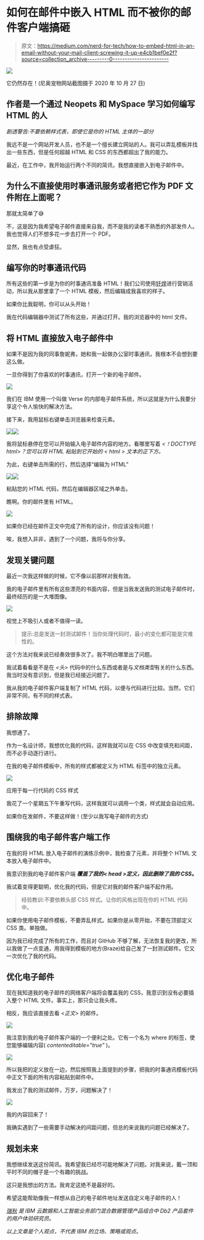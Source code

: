# 如何在邮件中嵌入 HTML 而不被你的邮件客户端搞砸

> 原文：<https://medium.com/nerd-for-tech/how-to-embed-html-in-an-email-without-your-mail-client-screwing-it-up-e4cb1bef0e2f?source=collection_archive---------0----------------------->

![](img/2e9c8a76a6180e51d561b3fd1b6c971d.png)

它仍然存在！(尼奥宠物网站截图摄于 2020 年 10 月 27 日)

## 作者是一个通过 Neopets 和 MySpace 学习如何编写 HTML 的人

*剧透警告:不要依赖样式表，即使它是你的 HTML 主体的一部分*

我远不是一个网站开发人员，也不是一个擅长建立网站的人。我可以弄乱模板并找出一些东西，但是任何超越 HTML 和 CSS 的东西都超出了我的能力。

最近，在工作中，我开始运行两个不同的简讯，我想直接嵌入到电子邮件中。

## 为什么不直接使用时事通讯服务或者把它作为 PDF 文件附在上面呢？

那就太简单了😅

不，这是因为我希望电子邮件直接来自我，而不是我的读者不熟悉的外部发件人。我也觉得人们不想多花一步去打开一个 PDF。

显然，我也有点受虐狂。

## 编写你的时事通讯代码

所有这些的第一步是为你的时事通讯准备 HTML！我们公司使用[钎焊](https://www.braze.com/)进行营销活动，所以我从那里拿了一个 HTML 模板，然后编辑成我喜欢的样子。

如果你比我聪明，你可以从头开始！

我在代码编辑器中测试了所有这些，并通过打开。我的浏览器中的 html 文件。

## 将 HTML 直接放入电子邮件中

如果不是因为我的同事詹妮弗，她和我一起做办公室时事通讯，我根本不会想到要这么做。

一旦你得到了你喜欢的时事通讯，打开一个新的电子邮件。

![](img/0a75952dd8cadbb25141bd320d8b355e.png)

我们在 IBM 使用一个叫做 Verse 的内部电子邮件系统，所以这就是为什么我要分享这个令人愉快的解决方法。

接下来，我用鼠标右键单击浏览器来检查元素。

![](img/4cf51c93577a21b9ef2baa0ba41eccec.png)![](img/2507027dd0d89084cf0b7da2e2c2edd7.png)

我将鼠标悬停在您可以开始输入电子邮件内容的地方。看哪里写着 *<！DOCTYPE html>？您可以将 HTML 粘贴到它开始的 *< html >* 文本的正下方。*

为此，右键单击所需的行，然后选择“编辑为 HTML”

![](img/3b59885e39bd1737c41fbd41c538efbc.png)![](img/6d8b0d6c6adae462b9ca61677d2801c8.png)

粘贴您的 HTML 代码，然后在编辑器区域之外单击。

瞧啊。你的邮件里有 HTML。

![](img/d20c4e25e30d918bfb0e950117918c2d.png)

如果你已经在邮件正文中完成了所有的设计，你应该没有问题！

唉，我想入非非，遇到了一个问题，我将与你分享。

## 发现关键问题

最近一次我这样做的时候，它不像以前那样对我有效。

我的电子邮件里有所有这些漂亮的书面内容，但是当我发送我的测试电子邮件时，最终经历的是一大堆图像。

![](img/6dc5bca90e4cdaec2aa74d5f40880afb.png)

视觉上不吸引人或者不值得一读。

> 提示:总是发送一封测试邮件！当你处理代码时，最小的变化都可能是灾难性的。

这个方法对我来说已经奏效很多次了。我不明白哪里出了问题。

我试着看看是不是在 *<头>* 代码中的什么东西或者是与*文档类型*有关的什么东西。我当时没有意识到，但是我已经接近问题了。

我从我的电子邮件客户端复制了 HTML 代码，以便与代码进行比较。当然，它们非常不同，有不同的样式表。

## 排除故障

我想通了。

作为一名设计师，我想优化我的代码，这样我就可以在 CSS 中改变填充和间距，而不必手动逐行进行。

在我的电子邮件模板中，所有的样式都被定义为 HTML 标签中的独立元素。

![](img/b12a010f7ca1bf4455c2cd86d9c6b471.png)

应用于每一行代码的 CSS 样式

我花了一个星期五下午重写代码，这样我就可以调用一个类，样式就会自动应用。

如果你在发邮件，不要这样做！(至少以我写电子邮件的方式)

## 围绕我的电子邮件客户端工作

在我的将 HTML 放入电子邮件的演练示例中，我检查了元素，并将整个 HTML 文本放入电子邮件中。

我意识到我的电子邮件客户端 ***覆盖了我的< head >定义，因此删除了我的 CSS。***

我试着变得更聪明，优化我的代码，但是它对我的邮件客户端不起作用。

> 经验教训:不要依赖头部 CSS 样式。让你的风格出现在你的 HTML 代码中。

如果你使用电子邮件模板，不要弄乱样式。如果你是从零开始，不要在顶部定义 CSS 类。单独做。

因为我已经完成了所有的工作，而且对 GitHub 不够了解，无法恢复我的更改，所以我做了一点变通，用我得到模板的地方(Braze)给自己发了一封测试邮件。它又一次优化了我的代码。

## 优化电子邮件

现在我知道我的电子邮件的网络客户端将会覆盖我的 CSS，我意识到没有必要插入整个 HTML 文件。事实上，那只会让我头疼。

相反，我应该直接去看 *<正文>* 的邮件。

![](img/74ee5975490dc9fdaaa766db70f65f4f.png)

我注意到我的电子邮件客户端的一个便利之处。它有一个名为 where 的标签，使您能够编辑内容( *contenteditable="true"* )。

![](img/58f50616cb23ede4a83446da9b12681a.png)

所以我把的定义放在一边，然后按照我上面提到的步骤，把我的时事通讯模板代码中正文下面的所有内容粘贴到邮件中。

我发出了我的测试邮件，万岁，问题解决了！

![](img/31feaa0b4661f261accaf452046b8df1.png)

我的内容回来了！

我确实遇到了一些需要手动解决的间距问题，但总的来说我的问题已经解决了。

## 规划未来

我想继续发送这份简讯。我希望我已经尽可能地解决了问题。对我来说，戴一顶和平时不同的帽子是一个有趣的挑战。

这只是我想出的方法。我肯定这绝不是最好的。

希望这能帮助像我一样想从自己的电子邮件地址发送自定义电子邮件的人！

[*瑞秋*](https://www.linkedin.com/in/rachelmiles/) *是 IBM 云数据和人工智能业务部门混合数据管理产品组合中 Db2 产品套件的用户体验研究员。*

*以上文章是个人观点，不代表 IBM 的立场、策略或观点。*